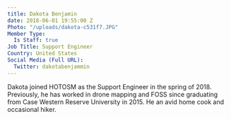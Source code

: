 ```yaml
---
title: Dakota Benjamin
date: 2018-06-01 19:55:00 Z
Photo: "/uploads/dakota-c531f7.JPG"
Member Type:
  Is Staff: true
Job Title: Support Engineer
Country: United States
Social Media (Full URL):
  Twitter: dakotabenjammin
---
```


Dakota joined HOTOSM as the Support Engineer in the spring of 2018. Previously, he has worked in drone mapping and FOSS since graduating from Case Western Reserve University in 2015. He an avid home cook and occasional hiker.  